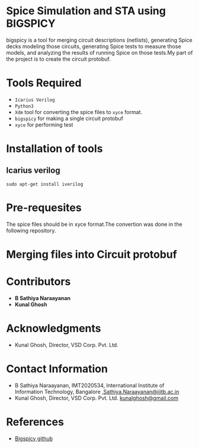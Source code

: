 # Spice Simulation and STA using BIGSPICY

bigspicy is a tool for merging circuit descriptions (netlists), generating Spice decks modeling those circuits, generating Spice tests to measure those models, and analyzing the results of running Spice on those tests.My part of the project is to create the circuit protobuf.
# Tools Required

- ``` Icarius Verilog ```
- ``` Python3 ```
- ``` Xdm ``` tool for converting the spice files to ``` xyce ``` format.
- ``` bigspicy ``` for making a single circuit protobuf
- ``` xyce ``` for performing test

# Installation of tools

## Icarius verilog

``` 
sudo apt-get install iverilog
```
# Pre-requesites

The spice files should be in xyce format.The convertion was done in the following repository.

# Merging files into Circuit protobuf

# Contributors 

- **B Sathiya Naraayanan** 
- **Kunal Ghosh** 



# Acknowledgments


- Kunal Ghosh, Director, VSD Corp. Pvt. Ltd.

# Contact Information

- B Sathiya Naraayanan, IMT2020534, International Institute of Information Technology, Bangalore  ,Sathiya.Naraayanan@iiitb.ac.in
- Kunal Ghosh, Director, VSD Corp. Pvt. Ltd. kunalghosh@gmail.com

# References

- [Bigspicy github](https://github.com/google/bigspicy)




